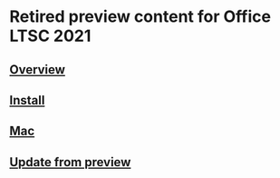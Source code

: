 # Retired preview content for Office LTSC 2021

## [Overview](overview-ltsc-preview.md)
## [Install](install-ltsc-preview.md)
## [Mac](overview-mac-preview.md)
## [Update from preview](update-from-preview.md)